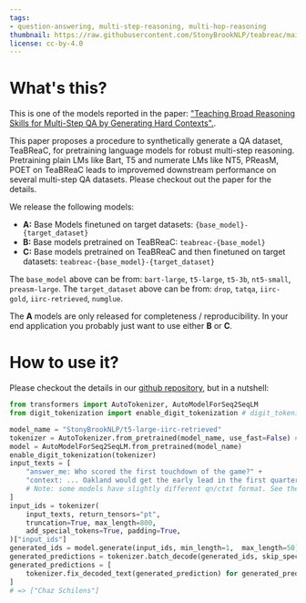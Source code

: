 ```yaml
---
tags:
- question-answering, multi-step-reasoning, multi-hop-reasoning
thumbnail: https://raw.githubusercontent.com/StonyBrookNLP/teabreac/main/teabreac_icon.png
license: cc-by-4.0
---
```


# What's this?

This is one of the models reported in the paper: ["Teaching Broad Reasoning Skills for Multi-Step QA by Generating Hard Contexts".](https://arxiv.org/abs/2205.12496).

This paper proposes a procedure to synthetically generate a QA dataset, TeaBReaC, for pretraining language models for robust multi-step reasoning. Pretraining plain LMs like Bart, T5 and numerate LMs like NT5, PReasM, POET on TeaBReaC leads to improvemed downstream performance on several multi-step QA datasets. Please checkout out the paper for the details.

We release the following models:

- **A:** Base Models finetuned on target datasets: `{base_model}-{target_dataset}`
- **B:** Base models pretrained on TeaBReaC: `teabreac-{base_model}`
- **C:** Base models pretrained on TeaBReaC and then finetuned on target datasets: `teabreac-{base_model}-{target_dataset}`

The `base_model` above can be from: `bart-large`, `t5-large`, `t5-3b`, `nt5-small`, `preasm-large`.
The `target_dataset` above can be from: `drop`, `tatqa`, `iirc-gold`, `iirc-retrieved`, `numglue`.

The **A** models are only released for completeness / reproducibility. In your end application you probably just want to use either **B** or **C**.

# How to use it?

Please checkout the details in our [github repository](https://github.com/stonybrooknlp/teabreac), but in a nutshell:

```python
from transformers import AutoTokenizer, AutoModelForSeq2SeqLM
from digit_tokenization import enable_digit_tokenization # digit_tokenization.py from https://github.com/stonybrooknlp/teabreac

model_name = "StonyBrookNLP/t5-large-iirc-retrieved"
tokenizer = AutoTokenizer.from_pretrained(model_name, use_fast=False) # Fast doesn't work with digit tokenization
model = AutoModelForSeq2SeqLM.from_pretrained(model_name)
enable_digit_tokenization(tokenizer)
input_texts = [
    "answer_me: Who scored the first touchdown of the game?" +
    "context: ... Oakland would get the early lead in the first quarter as quarterback JaMarcus Russell completed a 20-yard touchdown pass to rookie wide receiver Chaz Schilens..."
    # Note: some models have slightly different qn/ctxt format. See the github repo.
]
input_ids = tokenizer(
    input_texts, return_tensors="pt",
    truncation=True, max_length=800,
    add_special_tokens=True, padding=True,
)["input_ids"]
generated_ids = model.generate(input_ids, min_length=1,  max_length=50)
generated_predictions = tokenizer.batch_decode(generated_ids, skip_special_tokens=False)
generated_predictions = [
    tokenizer.fix_decoded_text(generated_prediction) for generated_prediction in generated_predictions
]
# => ["Chaz Schilens"]
```